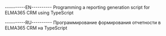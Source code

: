 ----------EN----------
Programming a reporting generation script for ELMA365 CRM using TypeScript


----------RU----------
Программирование формирования отчетности в ELMA365 CRM на TypeScript
